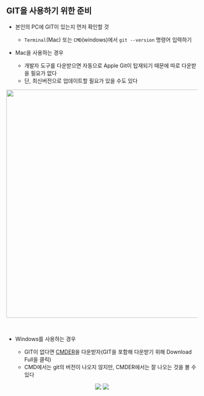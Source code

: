 ## GIT을 사용하기 위한 준비

- 본인의 PC에 GIT이 있는지 먼저 확인할 것

  - `Terminal`(Mac) 또는 `CMD`(windows)에서 `git --version` 명령어 입력하기

- Mac을 사용하는 경우

  - 개발자 도구를 다운받으면 자동으로 Apple Git이 탑재되기 때문에 따로 다운받을 필요가 없다
  - 단, 최신버전으로 업데이트할 필요가 있을 수도 있다
<p align = "center"><img src = "../imageFiles/003-mac-gitversion.jpg?raw=true" width=600 /></p>

<br>

- Windows를 사용하는 경우

  - GIT이 없다면 [CMDER](https://cmder.net/)을 다운받자(GIT을 포함해 다운받기 위해 Download Full을 클릭)
  - CMD에서는 git의 버전이 나오지 않지만, CMDER에서는 잘 나오는 것을 볼 수 있다
<p align = "center"><img src = "../imageFiles/001-window-gitversion.jpg?raw=true"/> <img src = "../imageFiles/002-window-gitversion2.jpg?raw=true" /></p>
